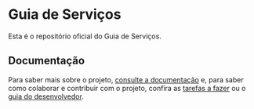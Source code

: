 Guia de Serviços
====

Esta é o repositório oficial do Guia de Serviços.

Documentação
----

Para saber mais sobre o projeto, [consulte a documentação](docs/index.md) e, para saber como colaborar e contribuir com
o projeto, confira as [tarefas a fazer][ISSUES] ou o [guia do desenvolvedor](docs/desenvolvimento.md).

[ISSUES]:https://github.com/thoughtworks/guia-de-servicos-frontend/issues